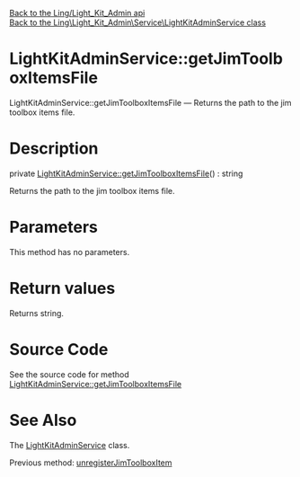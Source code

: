 [Back to the Ling/Light_Kit_Admin api](https://github.com/lingtalfi/Light_Kit_Admin/blob/master/doc/api/Ling/Light_Kit_Admin.md)<br>
[Back to the Ling\Light_Kit_Admin\Service\LightKitAdminService class](https://github.com/lingtalfi/Light_Kit_Admin/blob/master/doc/api/Ling/Light_Kit_Admin/Service/LightKitAdminService.md)


LightKitAdminService::getJimToolboxItemsFile
================



LightKitAdminService::getJimToolboxItemsFile — Returns the path to the jim toolbox items file.




Description
================


private [LightKitAdminService::getJimToolboxItemsFile](https://github.com/lingtalfi/Light_Kit_Admin/blob/master/doc/api/Ling/Light_Kit_Admin/Service/LightKitAdminService/getJimToolboxItemsFile.md)() : string




Returns the path to the jim toolbox items file.




Parameters
================

This method has no parameters.


Return values
================

Returns string.








Source Code
===========
See the source code for method [LightKitAdminService::getJimToolboxItemsFile](https://github.com/lingtalfi/Light_Kit_Admin/blob/master/Service/LightKitAdminService.php#L547-L551)


See Also
================

The [LightKitAdminService](https://github.com/lingtalfi/Light_Kit_Admin/blob/master/doc/api/Ling/Light_Kit_Admin/Service/LightKitAdminService.md) class.

Previous method: [unregisterJimToolboxItem](https://github.com/lingtalfi/Light_Kit_Admin/blob/master/doc/api/Ling/Light_Kit_Admin/Service/LightKitAdminService/unregisterJimToolboxItem.md)<br>

